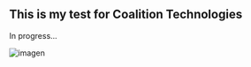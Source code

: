 ## This is my test for Coalition Technologies

In progress...

![imagen](https://user-images.githubusercontent.com/78442505/195486921-f8d8e44b-3777-4a6b-9277-2710a82ce57a.png)

